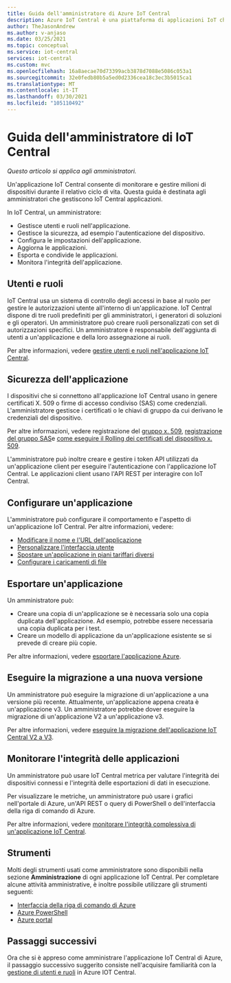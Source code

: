 ```yaml
---
title: Guida dell'amministratore di Azure IoT Central
description: Azure IoT Central è una piattaforma di applicazioni IoT che semplifica la creazione di soluzioni Internet. Questo articolo fornisce una panoramica del ruolo amministratore in IoT Central.
author: TheJasonAndrew
ms.author: v-anjaso
ms.date: 03/25/2021
ms.topic: conceptual
ms.service: iot-central
services: iot-central
ms.custom: mvc
ms.openlocfilehash: 16a8aecae70d73399acb3878d7088e5086c053a1
ms.sourcegitcommit: 32e0fedb80b5a5ed0d2336cea18c3ec3b5015ca1
ms.translationtype: MT
ms.contentlocale: it-IT
ms.lasthandoff: 03/30/2021
ms.locfileid: "105110492"
---
```

# <a name="iot-central-administrator-guide"></a>Guida dell'amministratore di IoT Central

*Questo articolo si applica agli amministratori.*

Un'applicazione IoT Central consente di monitorare e gestire milioni di dispositivi durante il relativo ciclo di vita. Questa guida è destinata agli amministratori che gestiscono IoT Central applicazioni.

In IoT Central, un amministratore:

- Gestisce utenti e ruoli nell'applicazione.
- Gestisce la sicurezza, ad esempio l'autenticazione del dispositivo.
- Configura le impostazioni dell'applicazione.
- Aggiorna le applicazioni.
- Esporta e condivide le applicazioni.
- Monitora l'integrità dell'applicazione.

## <a name="users-and-roles"></a>Utenti e ruoli

IoT Central usa un sistema di controllo degli accessi in base al ruolo per gestire le autorizzazioni utente all'interno di un'applicazione. IoT Central dispone di tre ruoli predefiniti per gli amministratori, i generatori di soluzioni e gli operatori. Un amministratore può creare ruoli personalizzati con set di autorizzazioni specifici. Un amministratore è responsabile dell'aggiunta di utenti a un'applicazione e della loro assegnazione ai ruoli.

Per altre informazioni, vedere [gestire utenti e ruoli nell'applicazione IoT Central](howto-manage-users-roles.md).

## <a name="application-security"></a>Sicurezza dell'applicazione

I dispositivi che si connettono all'applicazione IoT Central usano in genere certificati X. 509 o firme di accesso condiviso (SAS) come credenziali. L'amministratore gestisce i certificati o le chiavi di gruppo da cui derivano le credenziali del dispositivo.

Per altre informazioni, vedere registrazione del [gruppo x. 509](concepts-get-connected.md#x509-group-enrollment), [registrazione del gruppo SAS](concepts-get-connected.md#sas-group-enrollment)e [come eseguire il Rolling dei certificati del dispositivo x. 509](how-to-roll-x509-certificates.md).

L'amministratore può inoltre creare e gestire i token API utilizzati da un'applicazione client per eseguire l'autenticazione con l'applicazione IoT Central. Le applicazioni client usano l'API REST per interagire con IoT Central.

## <a name="configure-an-application"></a>Configurare un'applicazione

L'amministratore può configurare il comportamento e l'aspetto di un'applicazione IoT Central. Per altre informazioni, vedere:

- [Modificare il nome e l'URL dell'applicazione](howto-administer.md#change-application-name-and-url)
- [Personalizzare l'interfaccia utente](howto-customize-ui.md)
- [Spostare un'applicazione in piani tariffari diversi](howto-view-bill.md)
- [Configurare i caricamenti di file](howto-configure-file-uploads.md)

## <a name="export-an-application"></a>Esportare un'applicazione

Un amministratore può:

- Creare una copia di un'applicazione se è necessaria solo una copia duplicata dell'applicazione. Ad esempio, potrebbe essere necessaria una copia duplicata per i test.
- Creare un modello di applicazione da un'applicazione esistente se si prevede di creare più copie.

Per altre informazioni, vedere [esportare l'applicazione Azure](howto-use-app-templates.md).

## <a name="migrate-to-a-new-version"></a>Eseguire la migrazione a una nuova versione

Un amministratore può eseguire la migrazione di un'applicazione a una versione più recente. Attualmente, un'applicazione appena creata è un'applicazione v3. Un amministratore potrebbe dover eseguire la migrazione di un'applicazione V2 a un'applicazione v3.

Per altre informazioni, vedere [eseguire la migrazione dell'applicazione IoT Central V2 a V3](howto-migrate.md).

## <a name="monitor-application-health"></a>Monitorare l'integrità delle applicazioni

Un amministratore può usare IoT Central metrica per valutare l'integrità dei dispositivi connessi e l'integrità delle esportazioni di dati in esecuzione.

Per visualizzare le metriche, un amministratore può usare i grafici nell'portale di Azure, un'API REST o query di PowerShell o dell'interfaccia della riga di comando di Azure.

Per altre informazioni, vedere [monitorare l'integrità complessiva di un'applicazione IoT Central](howto-monitor-application-health.md).

## <a name="tools"></a>Strumenti

Molti degli strumenti usati come amministratore sono disponibili nella sezione **Amministrazione** di ogni applicazione IoT Central. Per completare alcune attività amministrative, è inoltre possibile utilizzare gli strumenti seguenti:

- [Interfaccia della riga di comando di Azure](howto-manage-iot-central-from-cli.md)
- [Azure PowerShell](howto-manage-iot-central-from-powershell.md)
- [Azure portal](howto-manage-iot-central-from-portal.md)

## <a name="next-steps"></a>Passaggi successivi

Ora che si è appreso come amministrare l'applicazione IoT Central di Azure, il passaggio successivo suggerito consiste nell'acquisire familiarità con la [gestione di utenti e ruoli](howto-manage-users-roles.md) in Azure IOT Central.
